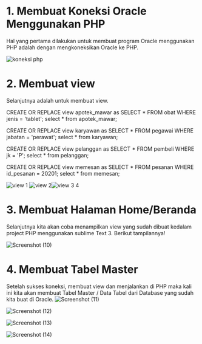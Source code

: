 # 1. Membuat Koneksi Oracle Menggunakan PHP

Hal yang pertama dilakukan untuk membuat program Oracle menggunakan PHP adalah dengan mengkoneksikan Oracle ke PHP.

<?php   $user="wisnu_938";   $pass="wisnu_938";   $database="LOCALHOST/XE";   $con = oci_connect($user, $pass, $database);   if($con){    echo "Koneksi Sukses";  }   else{    $err = oci_error();    echo "Gagal". $err['text'];   } ?>

![koneksi php](https://user-images.githubusercontent.com/46640078/146669901-92f363ae-6f7b-4e09-a630-c5cbcc3562a1.png)

# 2. Membuat view
Selanjutnya adalah untuk membuat view.

CREATE OR REPLACE view apotek_mawar as SELECT * FROM obat WHERE jenis = 'tablet'; 
select * from apotek_mawar;

CREATE OR REPLACE view karyawan as SELECT * FROM pegawai WHERE jabatan = 'perawat';
select * from karyawan;

CREATE OR REPLACE view pelanggan as SELECT * FROM pembeli WHERE jk = 'P';
select * from pelanggan;

CREATE OR REPLACE view memesan as SELECT * FROM pesanan WHERE id_pesanan = 20201;
select * from memesan;

![view 1](https://user-images.githubusercontent.com/46640078/146670022-4f9b845d-c026-48a6-88bb-f53c04c8dedc.png)
![view 2](https://user-images.githubusercontent.com/46640078/146670026-804a8484-4e67-4cc0-a068-9e3bc881083b.png)![view 3 4](https://user-images.githubusercontent.com/46640078/146670030-2f53666e-9ccb-4ce6-8d79-9f27289edd8d.png)

# 3. Membuat Halaman Home/Beranda
Selanjutnya kita akan coba menampilkan view yang sudah dibuat kedalam project PHP menggunakan sublime Text 3. Berikut tampilannya!

![Screenshot (10)](https://user-images.githubusercontent.com/46640078/146670072-819bef52-7802-42eb-acea-f53d14971e2c.png)

# 4. Membuat Tabel Master
Setelah sukses koneksi, membuat view dan menjalankan di PHP maka kali ini kita akan membuat Tabel Master / Data Tabel dari Database yang sudah kita buat di Oracle.
![Screenshot (11)](https://user-images.githubusercontent.com/46640078/146670116-0af8f8c8-c11a-4f0c-b210-be80a3aacf15.png)

![Screenshot (12)](https://user-images.githubusercontent.com/46640078/146670119-b5bb9f0c-6069-4f0d-be29-370342a938a9.png)

![Screenshot (13)](https://user-images.githubusercontent.com/46640078/146670124-91049363-c02c-4447-a0d4-571c8d16b7b8.png)

![Screenshot (14)](https://user-images.githubusercontent.com/46640078/146670128-3cbb6711-9906-4817-8293-d20240a4bf2e.png)



